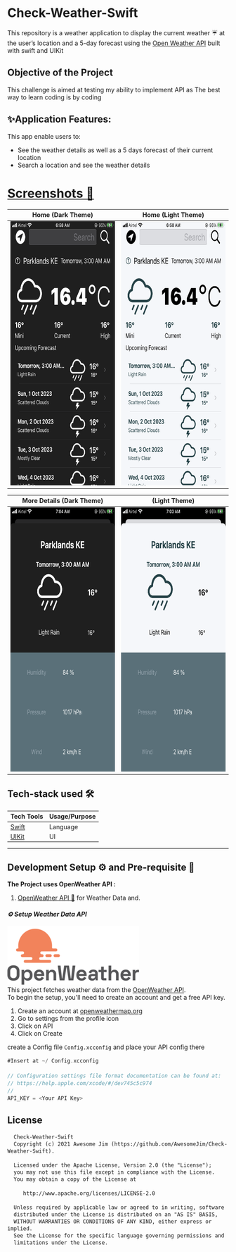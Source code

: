  
#  Check-Weather-Swift

This repository is a weather application to display the current weather ☔  at the user’s location and a
5-day forecast using the  [Open Weather API](https://openweathermap.org/api) built with swift and UIKit


Objective of the Project 
---------------
This challenge is aimed at testing my ability to implement API as The best way to learn coding is by coding 

✨Application Features:
--------------
This app enable users to:
- See the weather details as well as a 5 days forecast of their current location
- Search a location and see the weather details 


# [Screenshots 📱](Screenshots/)

|                            Home       (Dark Theme)                            |                           Home  (Light Theme)                            |
|:-----------------------------------------------------------------------------:|:------------------------------------------------------------------------:|
| <img src="Screenshots/Screenshot_home_dark.png" width="300px" height="600px"> | <img src="screenshots/Screenshot_home.png" width="300px" height="600px"> |

|                            More Details (Dark Theme)                            |                               (Light Theme)                                |
|:-------------------------------------------------------------------------------:|:--------------------------------------------------------------------------:|
| <img src="Screenshots/Screenshot_detail_dark.png" width="300px" height="600px"> | <img src="Screenshots/Screenshot_detail.png" width="300px" height="600px"> |


## Tech-stack used 🛠
| **Tech Tools**                                           | **Usage/Purpose** |
|----------------------------------------------------------|-------------------|
| [Swift](https://www.swift.org/)                          | Language          |
| [UIKit](https://developer.apple.com/documentation/uikit) | UI                |

---
## Development Setup ⚙️ and Pre-requisite 📝
**The Project uses OpenWeather API :**
1. [OpenWeather API 🔑](https://openweathermap.org/current) for Weather Data and.


#### _⚙️ Setup Weather Data API_

![openweathermap.png](Screenshots/openweathermap.png) <br/>
This project fetches weather data from the [OpenWeather API](https://openweathermap.org/current).  
To begin the setup, you'll need to create an account and get a free API key.
1. Create an account at [openweathermap.org](https://home.openweathermap.org/api_keys)
2. Go to settings from the profile icon
3. Click on API
4. Click on Create

create a Config file  `Config.xcconfig` and place your API config there 

```swift
#Insert at ~/ Config.xcconfig

// Configuration settings file format documentation can be found at:
// https://help.apple.com/xcode/#/dev745c5c974
//
API_KEY = <Your API Key>
````


License
--------

      Check-Weather-Swift
      Copyright (c) 2021 Awesome Jim (https://github.com/AwesomeJim/Check-Weather-Swift).

      Licensed under the Apache License, Version 2.0 (the "License");
      you may not use this file except in compliance with the License.
      You may obtain a copy of the License at

         http://www.apache.org/licenses/LICENSE-2.0

      Unless required by applicable law or agreed to in writing, software
      distributed under the License is distributed on an "AS IS" BASIS,
      WITHOUT WARRANTIES OR CONDITIONS OF ANY KIND, either express or implied.
      See the License for the specific language governing permissions and
      limitations under the License.
